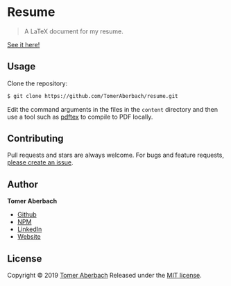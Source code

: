 # Resume

> A LaTeX document for my resume.

[See it here!](https://github.com/TomerAberbach/resume/resume.pdf)

## Usage

Clone the repository:

```sh
$ git clone https://github.com/TomerAberbach/resume.git
```

Edit the command arguments in the files in the `content` directory and then use a tool such as [pdftex](https://www.tug.org/applications/pdftex) to compile to PDF locally.

## Contributing

Pull requests and stars are always welcome. For bugs and feature requests, [please create an issue](https://github.com/TomerAberbach/resume/issues/new).

## Author

**Tomer Aberbach**

* [Github](https://github.com/TomerAberbach)
* [NPM](https://www.npmjs.com/~tomeraberbach)
* [LinkedIn](https://www.linkedin.com/in/tomer-a)
* [Website](https://tomeraberba.ch)

## License

Copyright © 2019 [Tomer Aberbach](https://github.com/TomerAberbach)
Released under the [MIT license](https://github.com/TomerAberbach/resume/blob/master/LICENSE).
